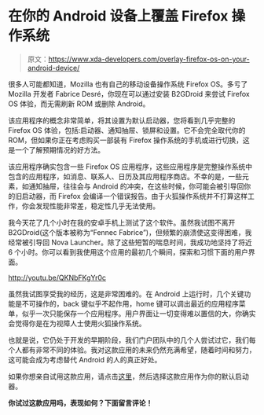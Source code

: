 # 在你的 Android 设备上覆盖 Firefox 操作系统

> 原文：<https://www.xda-developers.com/overlay-firefox-os-on-your-android-device/>

很多人可能都知道，Mozilla 也有自己的移动设备操作系统 Firefox OS。多亏了 Mozilla 开发者 Fabrice Desré，你现在可以通过安装 B2GDroid 来尝试 Firefox OS 体验，而无需刷新 ROM 或删除 Android。

该应用程序的概念非常简单，将其设置为默认启动器，您将看到几乎完整的 Firefox OS 体验，包括:启动器、通知抽屉、锁屏和设置。它不会完全取代你的 ROM，但如果你正在考虑购买一部装有 Firefox 操作系统的手机或进行切换，这是一个了解预期情况的好方法。

该应用程序确实包含一些 Firefox OS 应用程序，这些应用程序是完整操作系统中包含的应用程序，如消息、联系人、日历及其应用程序商店。不幸的是，一些元素，如通知抽屉，往往会与 Android 的冲突，在这些时候，你可能会被引导回你的旧启动器，而 Firefox 会编译一个错误报告。由于火狐操作系统并不打算这样工作，你会发现性能非常差，稳定性几乎无法使用。

我今天花了几个小时在我的安卓手机上测试了这个软件。虽然我试图不离开 B2GDroid(这个版本被称为“Fennec Fabrice”)，但频繁的崩溃使这变得困难，我经常被引导回 Nova Launcher。除了这些短暂的喘息时间，我成功地坚持了将近 6 个小时。你可以看到我使用这个应用的最初几个瞬间，探索和习惯下面的用户界面。

http://youtu.be/QKNbFKgYr0c

虽然我试图享受我的经历，这是非常困难的。在 Android 上运行时，几个关键功能是不可操作的，back 键似乎不起作用，home 键可以调出最近的应用程序菜单，似乎一次只能保存一个应用程序。用户界面让一切变得难以置信的大，你确实会觉得你是在为视障人士使用火狐操作系统。

也就是说，它仍处于开发的早期阶段，我们门户团队中的几个人尝试过它，我们每个人都有非常不同的体验。我对这款应用的未来仍然充满希望，随着时间和努力，这可能会成为考虑替代 Android 的人的真正好处。

如果你想亲自试用这款应用，请点击[这里](https://people.mozilla.org/~fdesre/b2gdroid/)，然后选择这款应用作为你的默认启动器。

**你试过这款应用吗，表现如何？下面留言评论！**